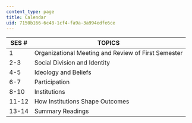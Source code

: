 ```yaml
---
content_type: page
title: Calendar
uid: 7150b166-6c48-1cf4-fa9a-3a994edfe6ce
---
```


| SES # | TOPICS |
| --- | --- |
| 1 | Organizational Meeting and Review of First Semester |
| 2-3 | Social Division and Identity |
| 4-5 | Ideology and Beliefs |
| 6-7 | Participation |
| 8-10 | Institutions |
| 11-12 | How Institutions Shape Outcomes |
| 13-14 | Summary Readings